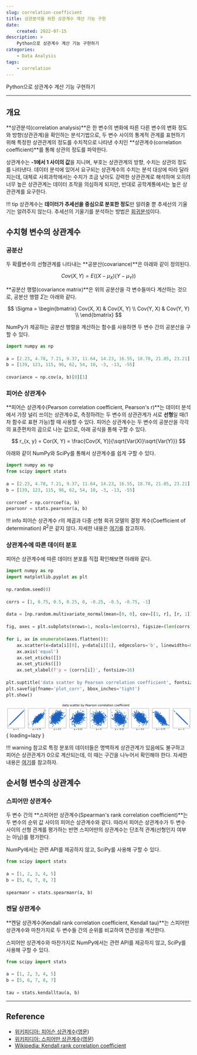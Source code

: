 ```yaml
---
slug: correlation-coefficient
title: 상관분석을 위한 상관계수 계산 기능 구현
date:
    created: 2022-07-15
description: >
    Python으로 상관계수 계산 기능 구현하기
categories:
    - Data Analysis
tags:
    - correlation
---
```


Python으로 상관계수 계산 기능 구현하기  

<!-- more -->

---

## 개요

**상관분석(correlation analysis)**은 한 변수의 변화에 따른 다른 변수의 변화 정도와 방향(상관관계)을 확인하는 분석기법으로, 두 변수 사이의 통계적 관계를 표현하기 위해 특정한 상관관계의 정도를 수치적으로 나타낸 수치인 **상관계수(correlation coefficient)**를 통해 상관의 정도를 파악한다.  

상관계수는 **-1에서 1 사이의 값**을 지니며, 부호는 상관관계의 방향, 수치는 상관의 정도를 나타낸다. 데이터 분석에 있어서 요구되는 상관계수의 수치는 분석 대상에 따라 달라지는데, 대체로 사회과학에서는 수치가 조금 낮아도 강력한 상관관계로 해석하며 오히려 너무 높은 상관관계는 데이터 조작을 의심하게 되지만, 반대로 공학계통에서는 높은 상관관계를 요구한다.  

!!! tip
    상관계수는 **데이터가 추세선을 중심으로 분포한 정도**만 알려줄 뿐 추세선의 기울기는 알려주지 않는다. 추세선의 기울기를 분석하는 방법은 [회귀분석](./2022-01-23-regression_statsmodels.md)이다.  

## 수치형 변수의 상관계수

### 공분산

두 확률변수의 선형관계를 나타내는 **공분산(covariance)**은 아래와 같이 정의된다.  

$$
Cov(X, Y) = E((X - \mu_{X})(Y - \mu_{Y}))
$$

**공분산 행렬(covariance matrix)**은 위의 공분산을 각 변수들마다 계산하는 것으로, 공분산 행렬 $\Sigma$는 아래와 같다.  

$$
\Sigma = \begin{bmatrix}
Cov(X, X) & Cov(X, Y) \\
Cov(Y, X) & Cov(Y, Y) \\
\end{bmatrix}
$$

NumPy가 제공하는 공분산 행렬을 계산하는 함수를 사용하면 두 변수 간의 공분산을 구할 수 있다.  

```python
import numpy as np

a = [2.23, 4.78, 7.21, 9.37, 11.64, 14.23, 16.55, 18.70, 21.05, 23.21]
b = [139, 123, 115, 96, 62, 54, 10, -3, -13, -55]

covariance = np.cov(a, b)[0][1]
```

### 피어슨 상관계수

**피어슨 상관계수(Pearson correlation coefficient, Pearson's r)**는 데이터 분석에서 가장 널리 쓰이는 상관계수로, 측정하려는 두 변수의 상관관계가 서로 **선형**일 때(1차 함수로 표현 가능)할 때 사용할 수 있다. 피어슨 상관계수는 두 변수의 공분산을 각각의 표준편차의 곱으로 나눈 값으로, 아래 공식을 통해 구할 수 있다.  

$$
r_{x, y} = Cor(X, Y) = \frac{Cov(X, Y)}{\sqrt{Var(X)}\sqrt{Var(Y)}}
$$

아래와 같이 NumPy와 SciPy를 통해서 상관계수를 쉽게 구할 수 있다.  

```python
import numpy as np
from scipy import stats

a = [2.23, 4.78, 7.21, 9.37, 11.64, 14.23, 16.55, 18.70, 21.05, 23.21]
b = [139, 123, 115, 96, 62, 54, 10, -3, -13, -55]

corrcoef = np.corrcoef(a, b)
pearsonr = stats.pearsonr(a, b)
```

!!! info
    피어슨 상관계수 $r$의 제곱과 다중 선형 회귀 모델의 결정 계수(Coefficient of determination) $R^{2}$은 같지 않다. 자세한 내용은 [여기](https://rython.tistory.com/17)를 참고하자.  

### 상관계수에 따른 데이터 분포

피어슨 상관계수에 따른 데이터 분포를 직접 확인해보면 아래와 같다.  

```python
import numpy as np
import matplotlib.pyplot as plt

np.random.seed(0)

corrs = [1, 0.75, 0.5, 0.25, 0, -0.25, -0.5, -0.75, -1]

data = [np.random.multivariate_normal(mean=[0, 0], cov=[[1, r], [r, 1]], size=1000).T for r in corrs]

fig, axes = plt.subplots(nrows=1, ncols=len(corrs), figsize=(len(corrs)*3, 3))

for i, ax in enumerate(axes.flatten()):
    ax.scatter(x=data[i][0], y=data[i][1], edgecolors='b', linewidths=0.3)
    ax.axis('equal')
    ax.set_xticks([])
    ax.set_yticks([])
    ax.set_xlabel(f'p = {corrs[i]}', fontsize=16)

plt.suptitle('data scatter by Pearson correlation coefficient', fontsize=24, y=1.05)
plt.savefig(fname='plot_corr', bbox_inches='tight')
plt.show()
```

![plot_corr.png](./img/plot_corr.png){ loading=lazy }

!!! warning
    참고로 특정 분포의 데이터들은 명백하게 상관관계가 있음에도 불구하고 피어슨 상관관계가 0으로 계산되는데, 이 때는 구간을 나누어서 확인해야 한다. 자세한 내용은 [여기](https://datascienceschool.net/02%20mathematics/07.05%20%EA%B3%B5%EB%B6%84%EC%82%B0%EA%B3%BC%20%EC%83%81%EA%B4%80%EA%B3%84%EC%88%98.html#id8)를 참고하자.

## 순서형 변수의 상관계수

### 스피어만 상관계수

두 변수 간의 **스피어만 상관계수(Spearman's rank correlation coefficient)**는 두 변수의 순위 값 사이의 피어슨 상관계수와 같다. 따라서 피어슨 상관계수가 두 변수 사이의 선형 관계를 평가하는 반면 스피어만의 상관계수는 단조적 관계(선형인지 여부는 아님)를 평가한다.  

NumPy에서는 관련 API를 제공하지 않고, SciPy를 사용해 구할 수 있다.  

```python
from scipy import stats

a = [1, 2, 3, 4, 5]
b = [5, 6, 7, 8, 7]

spearmanr = stats.spearmanr(a, b)
```

### 켄달 상관계수

**켄달 상관계수(Kendall rank correlation coefficient, Kendall tau)**는 스피어만 상관계수와 마찬가지로 두 변수들 간의 순위를 비교하여 연관성을 계산한다.  

스피어만 상관계수와 마찬가지로 NumPy에서는 관련 API를 제공하지 않고, SciPy를 사용해 구할 수 있다.  

```python
from scipy import stats

a = [1, 2, 3, 4, 5]
b = [5, 6, 7, 8, 7]

tau = stats.kendalltau(a, b)
```

---
## Reference
- [위키피디아: 피어슨 상관계수](https://ko.wikipedia.org/wiki/%ED%94%BC%EC%96%B4%EC%8A%A8_%EC%83%81%EA%B4%80_%EA%B3%84%EC%88%98)([영문](https://en.wikipedia.org/wiki/Pearson_correlation_coefficient))
- [위키피디아: 스피어만 상관계수](https://ko.wikipedia.org/wiki/%EC%8A%A4%ED%94%BC%EC%96%B4%EB%A8%BC_%EC%83%81%EA%B4%80_%EA%B3%84%EC%88%98)([영문](https://en.wikipedia.org/wiki/Spearman%27s_rank_correlation_coefficient))
- [Wikipedia: Kendall rank correlation coefficient](https://en.wikipedia.org/wiki/Kendall_rank_correlation_coefficient)
